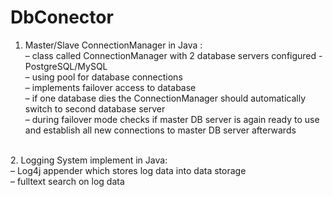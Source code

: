 # DbConector
1. Master/Slave ConnectionManager in Java :<br/>
– class called ConnectionManager with 2 database servers configured - PostgreSQL/MySQL<br/>
– using pool for database connections <br/>
– implements failover access to database <br/>
– if one database dies the ConnectionManager should automatically switch to second database server <br/>
– during failover mode checks if master DB server is again ready to use and establish all new connections to master DB server afterwards<br/>
<br/>
2. Logging System implement in Java: <br/>
– Log4j appender which stores log data into data storage <br/>
– fulltext search on log data <br/>
